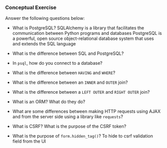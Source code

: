 ### Conceptual Exercise

Answer the following questions below:

- What is PostgreSQL?
  SQLAlchemy is a library that facilitates the communication between Python programs and databases
  PostgreSQL is a powerful, open source object-relational database system that uses and extends the SQL language

- What is the difference between SQL and PostgreSQL?

- In `psql`, how do you connect to a database?

- What is the difference between `HAVING` and `WHERE`?

- What is the difference between an `INNER` and `OUTER` join?

- What is the difference between a `LEFT OUTER` and `RIGHT OUTER` join?

- What is an ORM? What do they do?

- What are some differences between making HTTP requests using AJAX 
  and from the server side using a library like `requests`?

- What is CSRF? What is the purpose of the CSRF token?
  

- What is the purpose of `form.hidden_tag()`?
  To hide to csrf validation field from the UI